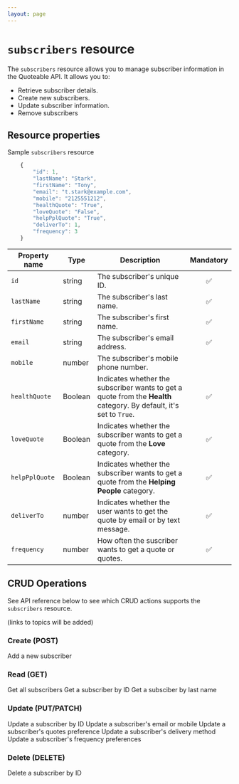 ```yaml
---
layout: page
---
```


# `subscribers` resource

The `subscribers` resource allows you to manage subscriber information in the Quoteable API. It allows you to:

* Retrieve subscriber details.
* Create new subscribers.
* Update subscriber information.
* Remove subscribers

## Resource properties

Sample `subscribers` resource

```js
    {
        "id": 1,
        "lastName": "Stark",
        "firstName": "Tony",
        "email": "t.stark@example.com",
        "mobile": "2125551212",
        "healthQuote": "True",
        "loveQuote": "False",
        "helpPplQuote": "True",
        "deliverTo": 1,
        "frequency": 3
    }
```

| Property name | Type | Description | Mandatory |
| ------------- | ----------- | ----------- |     :----:    |
| `id` | string | The subscriber's unique ID. | :white_check_mark: |
| `lastName` | string | The subscriber's last name. | :white_check_mark: |
| `firstName` | string | The subscriber's first name.  | :white_check_mark: |
| `email` | string | The subscriber's email address.| :white_check_mark: |
| `mobile` | number | The subscriber's mobile phone number. | |
| `healthQuote` | Boolean | Indicates whether the subscriber wants to get a quote from the **Health** category. By default, it's set to `True`. | :white_check_mark:  |
| `loveQuote` | Boolean | Indicates whether the subscriber wants to get a quote from the **Love** category.  | :white_check_mark: |
| `helpPplQuote` | Boolean | Indicates whether the subscriber wants to get a quote from the **Helping People** category.  | :white_check_mark:  |
| `deliverTo` | number | Indicates whether the user wants to get the quote by email or by text message. | :white_check_mark: |
| `frequency` | number | How often the suscriber wants to get a quote or quotes. | :white_check_mark: |

## CRUD Operations

See API reference below to see which CRUD actions supports the `subscribers` resource.

(links to topics will be added)

### Create (POST)

Add a new subscriber

### Read (GET)

Get all subscribers
Get a subscriber by ID
Get a subsciber by last name

### Update (PUT/PATCH)

Update a subscriber by ID
Update a subscriber's email or mobile
Update a subscriber's quotes preference
Update a subscriber's delivery method
Update a subscriber's frequency preferences

### Delete (DELETE)

Delete a subscriber by ID
